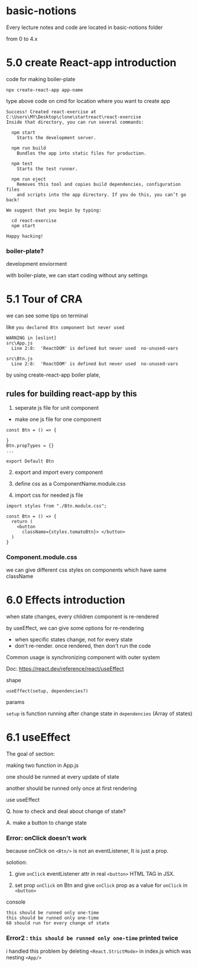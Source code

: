 # basic-notions

Every lecture notes and code are
located in basic-notions folder

from 0 to 4.x

# 5.0 create React-app introduction

code for making boiler-plate

```
npx create-react-app app-name
```

type above code on cmd for location where you want to create app

```
Success! Created react-exercise at C:\Users\MY\Desktop\clone\startreact\react-exercise
Inside that directory, you can run several commands:

  npm start
    Starts the development server.

  npm run build
    Bundles the app into static files for production.

  npm test
    Starts the test runner.

  npm run eject
    Removes this tool and copies build dependencies, configuration files
    and scripts into the app directory. If you do this, you can’t go back!

We suggest that you begin by typing:

  cd react-exercise
  npm start

Happy hacking!
```

### boiler-plate?

development enviorment

with boiler-plate, we can start coding without any settings

# 5.1 Tour of CRA

we can see some tips on terminal

like `you declared Btn component but never used`

```
WARNING in [eslint]
src\App.js
  Line 2:8:  'ReactDOM' is defined but never used  no-unused-vars

src\Btn.js
  Line 2:8:  'ReactDOM' is defined but never used  no-unused-vars

```

by using create-react-app boiler plate,

## rules for building react-app by this

1. seperate js file for unit component

- make one js file for one component

```
const Btn = () => {

}
Btn.propTypes = {}
...

export Default Btn
```

2. export and import every component

3. define css as a ComponentName.module.css

4. import css for needed js file

```
import styles from "./Btn.module.css";

const Btn = () => {
  return (
    <button
      className={styles.tomatoBtn}> </button>
  )
}
```

### Component.module.css

we can give different css styles
on components which have same className

# 6.0 Effects introduction

when state changes, every chlidren component is re-rendered

by useEffect, we can give some options for re-rendering

- when specific states change, not for every state
- don't re-render. once rendered, then don't run the code

Common usage is synchronizing component with outer system

Doc: https://react.dev/reference/react/useEffect

shape

```
useEffect(setup, dependencies?)
```

params

`setup` is function running after change state in `dependencies` (Array of states)

# 6.1 useEffect

The goal of section:

making two function in App.js

one should be runned at every update of state

another should be runned only once at first rendering

use useEffect

Q. how to check and deal about change of state?

A. make a button to change state

### Error: onClick doesn't work

because onClick on `<Btn/>` is not an eventListener,
It is just a prop.

solotion:

1.  give `onClick` eventListener attr in real `<button>` HTML TAG in JSX.

2.  set prop `onClick` on Btn and give `onClick` prop as a value for `onClick` in `<button>`

console

```
this should be runned only one-time
this should be runned only one-time
68 should run for every change of state
```

### Error2 : `this should be runned only one-time` printed twice

i handled this problem by deleting `<React.StrictMode>` in index.js which was nesting `<App/>`
